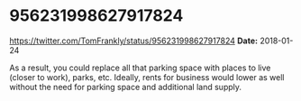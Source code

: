 # 956231998627917824
https://twitter.com/TomFrankly/status/956231998627917824
**Date:** 2018-01-24

As a result, you could replace all that parking space with places to live (closer to work), parks, etc. Ideally, rents for business would lower as well without the need for parking space and additional land supply.
